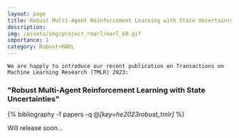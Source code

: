 ```yaml
---
layout: page
title: Robust Multi-Agent Reinforcement Learning with State Uncertainty
description: 
img: /assets/img/project_rmarl/marl_60.gif
importance: 1
category: Robust+MARL
---
```


`We are happly to introduce our recent publication on Transactions on Machine Learning Research (TMLR) 2023:`

### "Robust Multi-Agent Reinforcement Learning with State Uncertainties"

<div class="publications">

{% bibliography -f papers -q @*[key=he2023robust_tmlr]* %}

</div>

Will release soon...